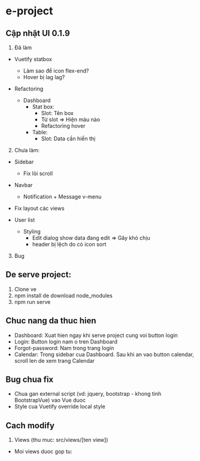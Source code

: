 # e-project

## Cập nhật UI 0.1.9

1. Đã làm

- Vuetify statbox
  - Làm sao để icon flex-end?
  - Hover bị lag lag?

- Refactoring
  - Dashboard
    - Stat box:
      - Slot: Tên box
      - Từ slot => Hiện màu nào
      - Refactoring hover
    - Table:
      - Slot: Data cần hiển thị

2. Chưa làm:

- Sidebar

  - Fix lòi scroll

- Navbar

  - Notification + Message v-menu

- Fix layout các views

- User list

  - Styling
    - Edit dialog show data đang edit => Gây khó chịu
    - header bị lệch do có icon sort

3. Bug

## De serve project:

1. Clone ve
2. npm install de download node_modules
3. npm run serve

## Chuc nang da thuc hien

- Dashboard: Xuat hien ngay khi serve project cung voi button login
- Login: Button login nam o tren Dashboard
- Forgot-password: Nam trong trang login
- Calendar: Trong sidebar cua Dashboard. Sau khi an vao button calendar, scroll len de xem trang
  Calendar

## Bug chua fix

- Chua gan external script (vd: jquery, bootstrap - khong tinh BootstrapVue) vao Vue duoc
- Style cua Vuetify override local style

## Cach modify

1. Views (thu muc: src/views/[ten view])

- Moi views duoc gop tu: <template> [ten view].html; <script> main.js; <style> main.css
- File main.js import external scripts cua AdminLTE (dang bi bug)
- File main.css import external styles cua AdminLTE.

2. Router (thu muc: src/router/index.js)

3. Link github AdminLTE: https://github.com/ColorlibHQ/AdminLTE

---

## Project start custom

```
npm start
```

## Project setup

```
npm install
```

### Compiles and hot-reloads for development

```
npm run serve
```

### Compiles and minifies for production

```
npm run build
```

### Lints and fixes files

```
npm run lint
```

### Customize configuration

See [Configuration Reference](https://cli.vuejs.org/config/).
